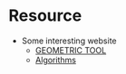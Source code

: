 # Resource
- Some interesting website
    - [GEOMETRIC TOOL](https://www.geometrictools.com/index.html)
    - [Algorithms](https://algs4.cs.princeton.edu/home/)
